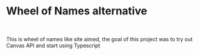 <h1>Wheel of Names alternative</h1> </br>
<p>This is  wheel of names like site aimed, the goal of this project was to try out Canvas API and start using Typescript</br>
</p>
</br>

